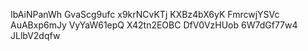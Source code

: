 IbAiNPanWh
GvaScg9ufc
x9krNCvKTj
KXBz4bX6yK
FmrcwjYSVc
AuABxp6mJy
VyYaW61epQ
X42tn2EOBC
DfV0VzHUob
6W7dGf77w4
JLlbV2dqfw
